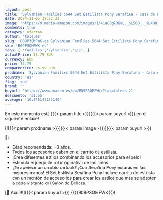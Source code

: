 ```yaml
---
layout: post
title: 'Sylvanian Families 5644 Set Estilista Pony Serafina - Casa de muñecas'
date: 2024-11-05 18:23:33
image: 'https://m.media-amazon.com/images/I/41a08g7BKvL._SL500_._SL400_.jpg'
comments: true
category: ofertas
author: 'tole.es'
slug: 'B09P3QMFWK-es Sylvanian Families 5644 Set Estilista Pony Serafina - Casa...'
sku: 'B09P3QMFWK-es'
tags: [ 'families','sylvanian','🇪🇸', ]
actualPrice: 17.79 EUR
currency: EUR
price: 17.79
comparePrice: 25.99 EUR
prodname: 'Sylvanian Families 5644 Set Estilista Pony Serafina - Casa de muñecas'
country: 'es'
flag: '🇪🇸'
brand: ''
buyurl: 'https://www.amazon.es/dp/B09P3QMFWK/?tag=tolees-21'
descuento: '31.55'
average: '19.478148148148'
---
```


En este momento está [{{< param title >}}]({{< param buyurl >}}) en el siguiente enlace!

[![{{< param prodname >}}]({{< param image >}})]({{< param buyurl >}})

🔎:

- Edad recomendada: +3 años.
- Todos los accesorios caben en el carrito de estilista.
- ¡Crea diferentes estilos combinando los accesorios para el pelo!
- Estimula el juego de rol imaginativo de los niños.
- ¿Te apetece un cambio de look? ¡Con Serafina Pony estarás en las mejores manos! El Set Estilista Serafina Pony incluye carrito de estilista con un montón de accesorios para crear los estilos que más se adapten a cada visitante del Salón de Belleza.

[🛒 Aquí!!!]({{< param buyurl >}})
{{<world>}}B09P3QMFWK{{</world>}}

